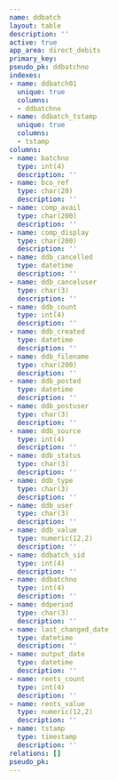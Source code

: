 ```yaml
---
name: ddbatch
layout: table
description: ''
active: true
app_area: direct_debits
primary_key: 
pseudo_pk: ddbatchno
indexes:
- name: ddbatch01
  unique: true
  columns:
  - ddbatchno
- name: ddbatch_tstamp
  unique: true
  columns:
  - tstamp
columns:
- name: batchno
  type: int(4)
  description: ''
- name: bco_ref
  type: char(20)
  description: ''
- name: comp_avail
  type: char(200)
  description: ''
- name: comp_display
  type: char(200)
  description: ''
- name: ddb_cancelled
  type: datetime
  description: ''
- name: ddb_canceluser
  type: char(3)
  description: ''
- name: ddb_count
  type: int(4)
  description: ''
- name: ddb_created
  type: datetime
  description: ''
- name: ddb_filename
  type: char(200)
  description: ''
- name: ddb_posted
  type: datetime
  description: ''
- name: ddb_postuser
  type: char(3)
  description: ''
- name: ddb_source
  type: int(4)
  description: ''
- name: ddb_status
  type: char(3)
  description: ''
- name: ddb_type
  type: char(3)
  description: ''
- name: ddb_user
  type: char(3)
  description: ''
- name: ddb_value
  type: numeric(12,2)
  description: ''
- name: ddbatch_sid
  type: int(4)
  description: ''
- name: ddbatchno
  type: int(4)
  description: ''
- name: ddperiod
  type: char(3)
  description: ''
- name: last_changed_date
  type: datetime
  description: ''
- name: output_date
  type: datetime
  description: ''
- name: rents_count
  type: int(4)
  description: ''
- name: rents_value
  type: numeric(12,2)
  description: ''
- name: tstamp
  type: timestamp
  description: ''
relations: []
pseudo_pk: 
---
```


